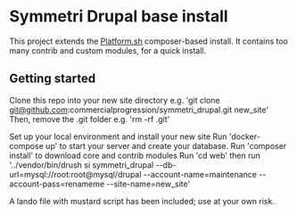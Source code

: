 # Symmetri Drupal base install

This project extends the [Platform.sh](http://platform.sh) composer-based install.
It contains too many contrib and custom modules, for a quick install.

## Getting started

Clone this repo into your new site directory
e.g. 'git clone git@github.com:commercialprogression/symmetri_drupal.git new_site'
Then, remove the .git folder e.g. 'rm -rf .git'

Set up your local environment and install your new site
Run 'docker-compose up' to start your server and create your database.
Run 'composer install' to download core and contrib modules
Run 'cd web' then run 
'../vendor/bin/drush si symmetri_drupal --db-url=mysql://root:root@mysql/drupal --account-name=maintenance --account-pass=renameme --site-name=new_site'

A lando file with mustard script has been included; use at your own risk.
